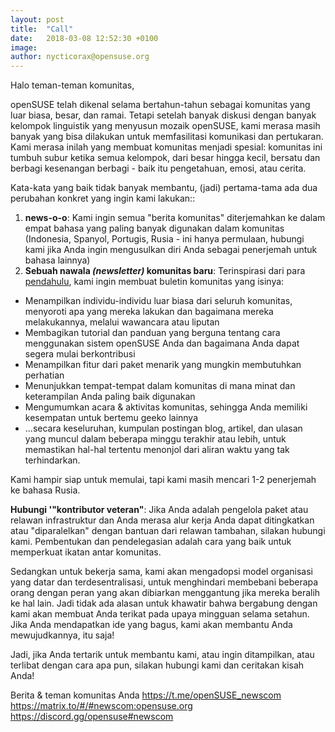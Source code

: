 ```yaml
---
layout: post
title:  "Call"
date:   2018-03-08 12:52:30 +0100
image:
author: nycticorax@opensuse.org
---
```

Halo teman-teman komunitas,

openSUSE telah dikenal selama bertahun-tahun sebagai komunitas yang luar biasa, besar, dan ramai. Tetapi setelah banyak diskusi dengan banyak kelompok linguistik yang menyusun mozaik openSUSE, kami merasa masih banyak yang bisa dilakukan untuk memfasilitasi komunikasi dan pertukaran. Kami merasa inilah yang membuat komunitas menjadi spesial: komunitas ini tumbuh subur ketika semua kelompok, dari besar hingga kecil, bersatu dan berbagi kesenangan berbagi - baik itu pengetahuan, emosi, atau cerita.

Kata-kata yang baik tidak banyak membantu, (jadi) pertama-tama ada dua perubahan konkret yang ingin kami lakukan::
1) __news-o-o__: Kami ingin semua "berita komunitas" diterjemahkan ke dalam empat bahasa yang paling banyak digunakan dalam komunitas (Indonesia, Spanyol, Portugis, Rusia - ini hanya permulaan, hubungi kami jika Anda ingin mengusulkan diri Anda sebagai penerjemah untuk bahasa lainnya)
2) __Sebuah nawala *(newsletter)* komunitas baru__: Terinspirasi dari para [pendahulu](https://en.opensuse.org/Category:Weekly_news_issues), kami ingin membuat buletin komunitas yang isinya:
 * Menampilkan individu-individu luar biasa dari seluruh komunitas, menyoroti apa yang mereka lakukan dan bagaimana mereka melakukannya, melalui wawancara atau liputan
 * Membagikan tutorial dan panduan yang berguna tentang cara menggunakan sistem openSUSE Anda dan bagaimana Anda dapat segera mulai berkontribusi
 * Menampilkan fitur dari paket menarik yang mungkin membutuhkan perhatian
 * Menunjukkan tempat-tempat dalam komunitas di mana minat dan keterampilan Anda paling baik digunakan
 * Mengumumkan acara & aktivitas komunitas, sehingga Anda memiliki kesempatan untuk bertemu geeko lainnya
 * ...secara keseluruhan, kumpulan postingan blog, artikel, dan ulasan yang muncul dalam beberapa minggu terakhir atau lebih, untuk memastikan hal-hal tertentu menonjol dari aliran waktu yang tak terhindarkan.
    
Kami hampir siap untuk memulai, tapi kami masih mencari 1-2 penerjemah ke bahasa Rusia.

__Hubungi '"kontributor veteran"__: Jika Anda adalah pengelola paket atau relawan infrastruktur dan Anda merasa alur kerja Anda dapat ditingkatkan atau "diparalelkan" dengan bantuan dari relawan tambahan, silakan hubungi kami. Pembentukan dan pendelegasian adalah cara yang baik untuk memperkuat ikatan antar komunitas.

Sedangkan untuk bekerja sama, kami akan mengadopsi model organisasi yang datar dan terdesentralisasi, untuk menghindari membebani beberapa orang dengan peran yang akan dibiarkan menggantung jika mereka beralih ke hal lain. Jadi tidak ada alasan untuk khawatir bahwa bergabung dengan kami akan membuat Anda terikat pada upaya mingguan selama setahun. Jika Anda mendapatkan ide yang bagus, kami akan membantu Anda mewujudkannya, itu saja!

Jadi, jika Anda tertarik untuk membantu kami, atau ingin ditampilkan, atau terlibat dengan cara apa pun, silakan hubungi kami dan ceritakan kisah Anda!

Berita & teman komunitas Anda
https://t.me/openSUSE_newscom
https://matrix.to/#/#newscom:opensuse.org
https://discord.gg/opensuse#newscom
